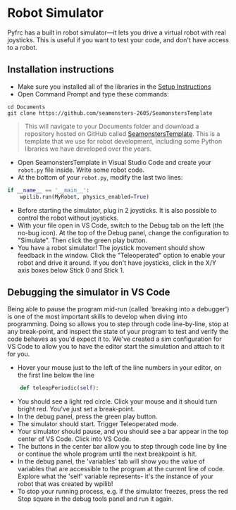 # Robot Simulator

Pyfrc has a built in robot simulator&mdash;it lets you drive a virtual robot with real joysticks. This is useful if you want to test your code, and don't have access to a robot.

## Installation instructions
- Make sure you installed all of the libraries in the [Setup Instructions](../setup#install-python-libraries)
- Open Command Prompt and type these commands:
```
cd Documents
git clone https://github.com/seamonsters-2605/SeamonstersTemplate
```
> This will navigate to your Documents folder and download a repository hosted on GitHub called [SeamonstersTemplate](https://github.com/seamonsters-2605/SeamonstersTemplate). This is a template that we use for robot development, including some Python libraries we have developed over the years.
- Open SeamonstersTemplate in Visual Studio Code and create your `robot.py` file inside. Write some robot code.
- At the bottom of your `robot.py`, modify the last two lines:
```python
if __name__ == '__main__':
    wpilib.run(MyRobot, physics_enabled=True)
```
- Before starting the simulator, plug in 2 joysticks. It is also possible to control the robot without joysticks.
- With your file open in VS Code, switch to the Debug tab on the left (the no-bug icon). At the top of the Debug panel, change the configuration to "Simulate". Then click the green play button.
- You have a robot simulator! The joystick movement should show feedback in the window. Click the "Teleoperated" option to enable your robot and drive it around. If you don't have joysticks, click in the X/Y axis boxes below Stick 0 and Stick 1.

## Debugging the simulator in VS Code

Being able to pause the program mid-run (called 'breaking into a debugger') is one of the most important skills to develop when diving into programming. Doing so allows you to step through code line-by-line, stop at any break-point, and inspect the state of your program to test and verify the code behaves as you'd expect it to. We've created a sim configuration for VS Code to allow you to have the editor start the simulation and attach to it for you.
- Hover your mouse just to the left of the line numbers in your editor, on the first line below the line
```python
    def teleopPeriodic(self):
```
- You should see a light red circle. Click your mouse and it should turn bright red. You've just set a break-point.
- In the debug panel, press the green play button.
- The simulator should start. Trigger Teleoperated mode.
- Your simulator should pause, and you should see a bar appear in the top center of VS Code. Click into VS Code.
- The buttons in the center bar allow you to step through code line by line or continue the whole program until the next breakpoint is hit.
- In the debug panel, the 'variables' tab will show you the value of variables that are accessible to the program at the current line of code. Explore what the 'self' variable represents- it's the instance of your robot that was created by wpilib!
- To stop your running process, e.g. if the simulator freezes, press the red Stop square in the debug tools panel and run it again. 
